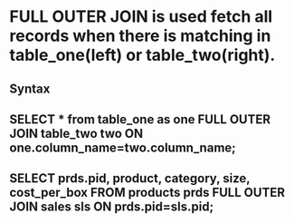 # FULL OUTER JOIN is used fetch all records when there is matching in table_one(left) or table_two(right).

## Syntax

## SELECT \* from table_one as one FULL OUTER JOIN table_two two ON one.column_name=two.column_name;

## SELECT prds.pid, product, category, size, cost_per_box FROM products prds FULL OUTER JOIN sales sls ON prds.pid=sls.pid;
